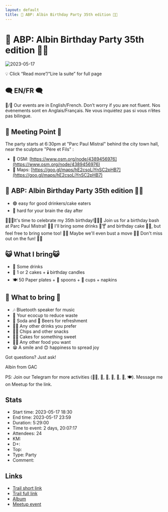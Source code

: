 ```yaml
---
layout: default
title: 🎂 ABP: Albin Birthday Party 35th edition 🎉🐱
---
```


# 🎂 ABP: Albin Birthday Party 35th edition 🎉🐱

![2023-05-17](../img/orig/2023-05-17.jpg)

💡 Click “Read more”/“Lire la suite” for full page

##  🗨️ EN/FR 🗨️ 
🦅/🐓 Our events are in English/French. Don’t worry if you are not fluent. Nos évènements sont en Anglais/Français. Ne vous inquiétez pas si vous n’êtes pas bilingue.

## 📍 Meeting Point 📍
The party starts at 6:30pm at "Parc Paul Mistral" behind the city town hall, near the sculpture "Père et Fils" :

* 🍰 OSM: [https://www.osm.org/node/4389456976](https://www.osm.org/node/4389456976)
* 🍰 Maps: [https://goo.gl/maps/hE2csoLiYnSC2pHB7](https://goo.gl/maps/hE2csoLiYnSC2pHB7)

##  🎂 ABP: Albin Birthday Party 35th edition 🎉🐱 

* 🟢 easy for good drinkers/cake eaters
* 🔴 hard for your brain the day after

🎉🎂🎈It's time to celebrate my 35th birthday!🎈🎂🎉 Join us for a birthday bash at Parc Paul Mistral! 🌳🌸 I'll bring some drinks 🍹🍸 and birthday cake 🍰🎂, but feel free to bring some too! 🍾🧁 Maybe we'll even bust a move 💃🕺 Don't miss out on the fun! 🥳🎁

##  😺 What I bring😺 

* 🍹 Some drinks
* 🎂 1 or 2 cakes + 🕯️ birthday candles
* 🍽️ 50 Paper plates + 🥄 spoons + 🥤 cups + napkins

##  🎒 What to bring 🎒 

* 🎶 Bluetooth speaker for music
* 🥛 Your ecocup to reduce waste
* 🥤 Soda and 🍻 Beers for refreshment
* 🍷🧃 Any other drinks you prefer
* 🥨🍕 Chips and other snacks
* 🍰🎂 Cakes for something sweet
* 🥗🌮 Any other food you want
* 😁 A smile and 😊 happiness to spread joy

Got questions? Just ask!

Albin from GAC

PS: Join our Telegram for more activities (🧗‍♀️, 🏓, 🎳, 🎲, 🎥, 🎵, 🍽️). Message me on Meetup for the link.

## Stats

- Start time: 2023-05-17 18:30
- End time: 2023-05-17 23:59
- Duration: 5:29:00
- Time to event: 2 days, 20:07:17
- Attendees: 24
- KM: 
- D+: 
- Top: 
- Type: Party
- Comment: 

## Links

- [Trail short link]()
- [Trail full link]()
- [Album](https://binnette.github.io/GacImg2023/)
- [Meetup event](https://www.meetup.com/grenoble-adventure-club-english-french/events/293535443/)
